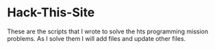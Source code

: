# Hack-This-Site
These are the scripts that I wrote to solve the hts programming mission problems.  As I solve them I will add files and update other files.
